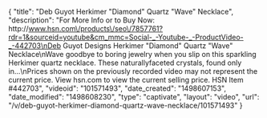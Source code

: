 {
    "title": "Deb Guyot Herkimer \"Diamond\" Quartz \"Wave\" Necklace",
    "description": "For More Info or to Buy Now: http:\/\/www.hsn.com\/products\/seo\/7857761?rdr=1&sourceid=youtube&cm_mmc=Social-_-Youtube-_-ProductVideo-_-442703\nDeb Guyot Designs Herkimer \"Diamond\" Quartz \"Wave\" Necklace\nWave goodbye to boring jewelry when you slip on this sparkling Herkimer quartz necklace. These naturallyfaceted crystals, found only in...\nPrices shown on the previously recorded video may not represent the current price.  View hsn.com to view the current selling price. HSN Item #442703",
    "videoid": "101571493",
    "date_created": "1498607153",
    "date_modified": "1498608230",
    "type": "captivate",
    "layout": "video",
    "url": "\/v\/deb-guyot-herkimer-diamond-quartz-wave-necklace\/101571493"
}
